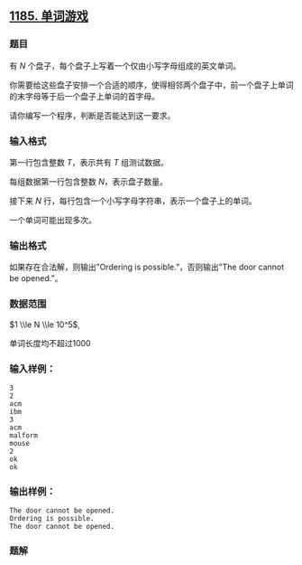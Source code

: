 ## [1185\. 单词游戏](https://www.acwing.com/problem/content/1187/)

### 题目

有 $N$ 个盘子，每个盘子上写着一个仅由小写字母组成的英文单词。

你需要给这些盘子安排一个合适的顺序，使得相邻两个盘子中，前一个盘子上单词的末字母等于后一个盘子上单词的首字母。

请你编写一个程序，判断是否能达到这一要求。

### 输入格式

第一行包含整数 $T$，表示共有 $T$ 组测试数据。

每组数据第一行包含整数 $N$，表示盘子数量。

接下来 $N$ 行，每行包含一个小写字母字符串，表示一个盘子上的单词。

一个单词可能出现多次。

### 输出格式

如果存在合法解，则输出”Ordering is possible.”，否则输出”The door cannot be opened.”。

### 数据范围

$1 \\le N \\le 10^5$,

单词长度均不超过1000

### 输入样例：

```
3
2
acm
ibm
3
acm
malform
mouse
2
ok
ok
```

### 输出样例：

```
The door cannot be opened.
Ordering is possible.
The door cannot be opened.
```

### 题解

